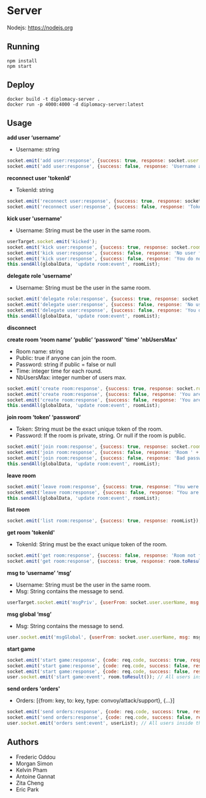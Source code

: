 # Server
Nodejs: https://nodejs.org

## Running
```
npm install
npm start
```

## Deploy
```
docker build -t diplomacy-server .
docker run -p 4000:4000 -d diplomacy-server:latest 
```

## Usage
**add user ‘username’**

- Username: string

```js
socket.emit('add user:response', {success: true, response: socket.user.toResult()});
socket.emit('add user:response', {success: false, response: 'Username already exists.'});
```

**reconnect user 'tokenId'**

- TokenId: string

```js
socket.emit('reconnect user:response', {success: true, response: socket.user.toResult()});
socket.emit('reconnect user:response', {success: false, response: 'Token does not exists.'});
```

**kick user 'username'**

- Username: String must be the user in the same room.

```js
userTarget.socket.emit('kicked');
socket.emit('kick user:response', {success: true, response: socket.room.toResult()});
socket.emit('kick user:response', {success: false, response: 'No user found.'});
socket.emit('kick user:response', {success: false, response: 'You do not have enough right.'});
this.sendAll(globalData, 'update room:event', roomList);
```

**delegate role 'username'**

- Username: String must be the user in the same room.

```js
socket.emit('delegate role:response', {success: true, response: socket.room.toResult()});
socket.emit('delegate user:response', {success: false, response: 'No user found.'});
socket.emit('delegate user:response', {success: false, response: 'You do not have enough right.'});
this.sendAll(globalData, 'update room:event', roomList);
```

**disconnect**

**create room ‘room name’ ‘public’ ‘password’ 'time' 'nbUsersMax'**

- Room name: string
- Public: true if anyone can join the room.
- Password: string if public = false or null
- Time: integer time for each round.
- NbUsersMax: integer number of users max.

```js
socket.emit('create room:response', {success: true, response: socket.room.toResult()});
socket.emit('create room:response', {success: false, response: 'You are already in a room.'});
socket.emit('create room:response', {success: false, response: 'You are not logged in.'});
this.sendAll(globalData, 'update room:event', roomList);
```

**join room ‘token’ ‘password’**

- Token: String must be the exact unique token of the room.
- Password: If the room is private, string. Or null if the room is public.

```js
socket.emit('join room:response', {success: true, response: socket.room.toResult()});
socket.emit('join room:response', {success: false, response: 'Room ' + token + ' does not exists.'});
socket.emit('join room:response', {success: false, response: 'Bad password or room already started.'});
this.sendAll(globalData, 'update room:event', roomList);

```

**leave room**

```js
socket.emit('leave room:response', {success: true, response: "You were removed."});
socket.emit('leave room:response', {success: false, response: "You are not logged in or not in a room."});
this.sendAll(globalData, 'update room:event', roomList);
```

**list room**

```js
socket.emit('list room:response', {success: true, response: roomList});
```


**get room 'tokenId'**

- TokenId: String must be the exact unique token of the room.

```js
socket.emit('get room:response', {success: false, response: 'Room not found.'});
socket.emit('get room:response', {success: true, response: room.toResult()});
```

**msg to ‘username’ ‘msg’**

- Username: String must be the user in the same room.
- Msg: String contains the message to send.

```js
userTarget.socket.emit('msgPriv', {userFrom: socket.user.userName, msg: msg});
```

**msg global ‘msg’**

- Msg: String contains the message to send.

```js
user.socket.emit('msgGlobal', {userFrom: socket.user.userName, msg: msg});
```

**start game**

```js
socket.emit('start game:response', {code: req.code, success: true, response: socket.room.toResult()});
socket.emit('start game:response', {code: req.code, success: false, response: 'Not enough users.'});
socket.emit('start game:response', {code: req.code, success: false, response: 'You do not have enough rights.'});
user.socket.emit('start game:event', room.toResult()); // All users inside the room.
```

**send orders 'orders'**

- Orders: [{from: key, to: key, type: convoy/attack/support}, {...}]

```js
socket.emit('send orders:response', {code: req.code, success: true, response: 'Orders saved.'});
socket.emit('send orders:response', {code: req.code, success: false, response: 'Room or user not ready to send orders.'});
user.socket.emit('orders sent:event', userList); // All users inside the room.
```

## Authors
- Frederic Oddou
- Morgan Simon
- Kelvin Pham
- Antoine Gannat
- Zita Cheng
- Eric Park